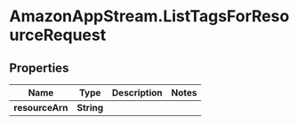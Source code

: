 # AmazonAppStream.ListTagsForResourceRequest

## Properties

Name | Type | Description | Notes
------------ | ------------- | ------------- | -------------
**resourceArn** | **String** |  | 


